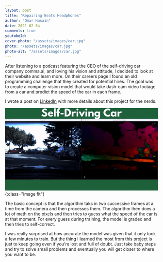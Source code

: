 ```yaml
---
layout: post
title: "Repairing Beats Headphones"
author: "Omar Husain"
date: 2021-02-04
comments: true
youtubeId: 
cover-photo: "/assets/images/car.jpg"
photo: "/assets/images/car.jpg"
photo-alt: "/assets/images/car.jpg"
---
```


After listening to a podcast featuring the CEO of the self-driving car company comma.ai, and loving his vision and attitude, I decided to look at their website and learn more. On their careers page I found an old programming challenge that they created for potential hires. The goal was to create a computer vision model that would take dash-cam video footage from a car and predict the speed of the car in each frame.

I wrote a post on <a href="https://www.linkedin.com/pulse/computer-vision-speed-challenge-omar-husain/?trackingId=R9XWgUxrwAUH9Ov6fqyMEg%3D%3D">LinkedIn</a> with more details about this project for the nerds.

<!-- Animation Goes Here -->
![Animation](/assets/images/car.gif){:class="image fit"}

The basic concept is that the algorithm taks in two successive frames at a time from the camera and then processes them. The algorithm then does a lot of math on the pixels and then tries to guess what the speed of the car is at that moment. For every guess during training, the model is graded and then tries to self-correct.

I was really surprised at how accurate the model was given that it only took a few minutes to train. But the thing I learned the most from this project is just to keep going even if you're lost and full of doubt. Just take baby steps and try to solve small problems and eventually you will get closer to where you want to be.
